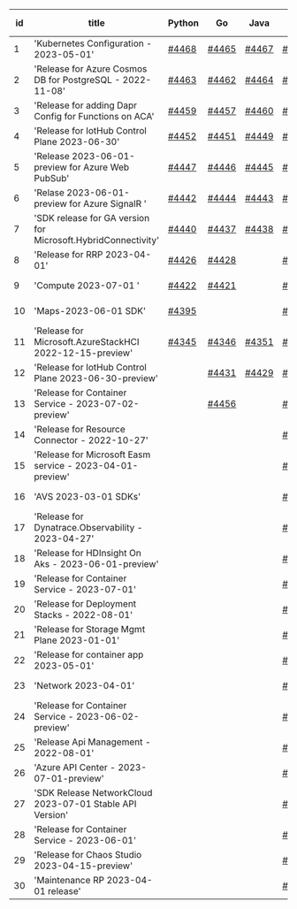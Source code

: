 | id | title | Python | Go | Java | Js | created date | target date | status |
| ------ | ------ | ------ | ------ | ------ | ------ | ------ | ------ | :-----: |
| 1 | 'Kubernetes Configuration - 2023-05-01'  | [#4468](https://github.com/Azure/sdk-release-request/issues/4468)  | [#4465](https://github.com/Azure/sdk-release-request/issues/4465)  | [#4467](https://github.com/Azure/sdk-release-request/issues/4467)  | [#4466](https://github.com/Azure/sdk-release-request/issues/4466)  | 08-28 | 09-22 |  |
| 2 | 'Release for Azure Cosmos DB for PostgreSQL - 2022-11-08'  | [#4463](https://github.com/Azure/sdk-release-request/issues/4463)  | [#4462](https://github.com/Azure/sdk-release-request/issues/4462)  | [#4464](https://github.com/Azure/sdk-release-request/issues/4464)  | [#4461](https://github.com/Azure/sdk-release-request/issues/4461)  | 08-23 | 09-22 |  |
| 3 | 'Release for adding Dapr Config for Functions on ACA'  | [#4459](https://github.com/Azure/sdk-release-request/issues/4459)  | [#4457](https://github.com/Azure/sdk-release-request/issues/4457)  | [#4460](https://github.com/Azure/sdk-release-request/issues/4460)  | [#4458](https://github.com/Azure/sdk-release-request/issues/4458)  | 08-23 | 09-22 |  |
| 4 | 'Release for IotHub Control Plane 2023-06-30'  | [#4452](https://github.com/Azure/sdk-release-request/issues/4452)  | [#4451](https://github.com/Azure/sdk-release-request/issues/4451)  | [#4449](https://github.com/Azure/sdk-release-request/issues/4449)  | [#4450](https://github.com/Azure/sdk-release-request/issues/4450)  | 08-17 | 09-22 |  |
| 5 | 'Release 2023-06-01-preview for Azure Web PubSub'  | [#4447](https://github.com/Azure/sdk-release-request/issues/4447)  | [#4446](https://github.com/Azure/sdk-release-request/issues/4446)  | [#4445](https://github.com/Azure/sdk-release-request/issues/4445)  | [#4448](https://github.com/Azure/sdk-release-request/issues/4448)  | 08-17 | 09-22 | Hold on by Python/ |
| 6 | 'Relase 2023-06-01-preview for Azure SignalR '  | [#4442](https://github.com/Azure/sdk-release-request/issues/4442)  | [#4444](https://github.com/Azure/sdk-release-request/issues/4444)  | [#4443](https://github.com/Azure/sdk-release-request/issues/4443)  | [#4441](https://github.com/Azure/sdk-release-request/issues/4441)  | 08-17 | 09-22 |  |
| 7 | 'SDK release for GA version for Microsoft.HybridConnectivity'  | [#4440](https://github.com/Azure/sdk-release-request/issues/4440)  | [#4437](https://github.com/Azure/sdk-release-request/issues/4437)  | [#4438](https://github.com/Azure/sdk-release-request/issues/4438)  | [#4439](https://github.com/Azure/sdk-release-request/issues/4439)  | 08-16 | 09-22 |  |
| 8 | 'Release for RRP 2023-04-01'  | [#4426](https://github.com/Azure/sdk-release-request/issues/4426)  | [#4428](https://github.com/Azure/sdk-release-request/issues/4428)  |  | [#4427](https://github.com/Azure/sdk-release-request/issues/4427)  | 08-14 | 09-22 |  |
| 9 | 'Compute 2023-07-01 '  | [#4422](https://github.com/Azure/sdk-release-request/issues/4422)  | [#4421](https://github.com/Azure/sdk-release-request/issues/4421)  |  | [#4423](https://github.com/Azure/sdk-release-request/issues/4423)  | 08-12 | 09-22 |  |
| 10 | 'Maps-2023-06-01 SDK'  | [#4395](https://github.com/Azure/sdk-release-request/issues/4395)  |  |  | [#4392](https://github.com/Azure/sdk-release-request/issues/4392)  | 08-04 | 08-25 | Hold on by Python/ |
| 11 | 'Release for Microsoft.AzureStackHCI 2022-12-15-preview'  | [#4345](https://github.com/Azure/sdk-release-request/issues/4345)  | [#4346](https://github.com/Azure/sdk-release-request/issues/4346)  | [#4351](https://github.com/Azure/sdk-release-request/issues/4351)  | [#4352](https://github.com/Azure/sdk-release-request/issues/4352)  | 07-19 | 08-25 | Hold on by JS/Java/Python/ |
| 12 | 'Release for IotHub Control Plane 2023-06-30-preview'  |  | [#4431](https://github.com/Azure/sdk-release-request/issues/4431)  | [#4429](https://github.com/Azure/sdk-release-request/issues/4429)  | [#4430](https://github.com/Azure/sdk-release-request/issues/4430)  | 08-15 | 09-22 |  |
| 13 | 'Release for Container Service - 2023-07-02-preview'  |  | [#4456](https://github.com/Azure/sdk-release-request/issues/4456)  |  | [#4455](https://github.com/Azure/sdk-release-request/issues/4455)  | 08-23 | 09-22 |  |
| 14 | 'Release for Resource Connector - 2022-10-27'  |  |  |  | [#4419](https://github.com/Azure/sdk-release-request/issues/4419)  | 08-11 | 08-25 |  |
| 15 | 'Release for Microsoft Easm service - 2023-04-01-preview'  |  |  |  | [#4415](https://github.com/Azure/sdk-release-request/issues/4415)  | 08-10 | 08-25 |  |
| 16 | 'AVS 2023-03-01 SDKs'  |  |  |  | [#4413](https://github.com/Azure/sdk-release-request/issues/4413)  | 08-08 | 08-25 | Hold on by JS/ |
| 17 | 'Release for Dynatrace.Observability - 2023-04-27'  |  |  |  | [#4409](https://github.com/Azure/sdk-release-request/issues/4409)  | 08-08 | 08-25 | Hold on by JS/ |
| 18 | 'Release for HDInsight On Aks - 2023-06-01-preview'  |  |  |  | [#4403](https://github.com/Azure/sdk-release-request/issues/4403)  | 08-08 | 08-25 |  |
| 19 | 'Release for Container Service - 2023-07-01'  |  |  |  | [#4400](https://github.com/Azure/sdk-release-request/issues/4400)  | 08-08 | 08-25 |  |
| 20 | 'Release for Deployment Stacks - 2022-08-01'  |  |  |  | [#4396](https://github.com/Azure/sdk-release-request/issues/4396)  | 08-07 | 08-25 |  |
| 21 | 'Release for Storage Mgmt Plane 2023-01-01'  |  |  |  | [#4388](https://github.com/Azure/sdk-release-request/issues/4388)  | 08-04 | 08-25 |  |
| 22 | 'Release for container app 2023-05-01'  |  |  |  | [#4386](https://github.com/Azure/sdk-release-request/issues/4386)  | 08-02 | 08-25 |  |
| 23 | 'Network 2023-04-01'  |  |  |  | [#4378](https://github.com/Azure/sdk-release-request/issues/4378)  | 07-31 | 08-25 |  |
| 24 | 'Release for Container Service - 2023-06-02-preview'  |  |  |  | [#4376](https://github.com/Azure/sdk-release-request/issues/4376)  | 07-31 | 08-25 |  |
| 25 | 'Release Api Management - 2022-08-01'  |  |  |  | [#4372](https://github.com/Azure/sdk-release-request/issues/4372)  | 07-27 | 08-25 |  |
| 26 | 'Azure API Center - 2023-07-01-preview'  |  |  |  | [#4368](https://github.com/Azure/sdk-release-request/issues/4368)  | 07-26 | 08-25 |  |
| 27 | 'SDK Release NetworkCloud 2023-07-01 Stable API Version'  |  |  |  | [#4362](https://github.com/Azure/sdk-release-request/issues/4362)  | 07-25 | 08-25 |  |
| 28 | 'Release for Container Service - 2023-06-01'  |  |  |  | [#4356](https://github.com/Azure/sdk-release-request/issues/4356)  | 07-21 | 08-25 |  |
| 29 | 'Release for Chaos Studio 2023-04-15-preview'  |  |  |  | [#4350](https://github.com/Azure/sdk-release-request/issues/4350)  | 07-20 | 08-25 |  |
| 30 | 'Maintenance RP 2023-04-01 release'  |  |  |  | [#4342](https://github.com/Azure/sdk-release-request/issues/4342)  | 07-15 | 08-25 |  |
